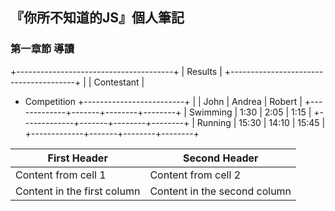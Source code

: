 ## 『你所不知道的JS』個人筆記

### 第一章節 導讀
+---------------------------------------+
|                Results                |
+---------------------------------------+
|             |        Contestant       |
+ Competition +-------------------------+
|             |  John | Andrea | Robert |
+-------------+-------+--------+--------+
| Swimming    |  1:30 |   2:05 |   1:15 |
+-------------+-------+--------+--------+
| Running     | 15:30 |  14:10 |  15:45 |
+-------------+-------+--------+--------+

First Header | Second Header
------------ | -------------
Content from cell 1 | Content from cell 2
Content in the first column | Content in the second column